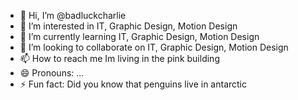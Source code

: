 - 👋 Hi, I’m @badluckcharlie
- 👀 I’m interested in IT, Graphic Design, Motion Design
- 🌱 I’m currently learning IT, Graphic Design, Motion Design
- 💞️ I’m looking to collaborate on IT, Graphic Design, Motion Design
- 📫 How to reach me Im living in the pink building
- 😄 Pronouns: ...
- ⚡ Fun fact: Did you know that penguins live in antarctic

<!---
badluckcharlie/badluckcharlie is a ✨ special ✨ repository because its `README.md` (this file) appears on your GitHub profile.
You can click the Preview link to take a look at your changes.
--->
